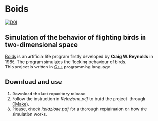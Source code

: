 # Boids
[![DOI](https://zenodo.org/badge/490634037.svg)](https://zenodo.org/badge/latestdoi/490634037)


## Simulation of the behavior of flighting birds in two-dimensional space

[Boids](https://en.wikipedia.org/wiki/Boids) is an artificial life program firstly developed by **Craig W. Reynolds** in 1986. The program simulates the flocking behaviour of birds.\
This project is written in [C++](https://isocpp.org/) programming language.
## Download and use

1) Download the last repository release.
2) Follow the instruction in _Relazione.pdf_ to build the project (through [CMake](https://cmake.org/)).
3) Please, check _Relazione.pdf_ for a thorough explaination on how the simulation works.